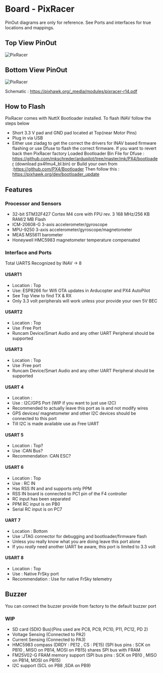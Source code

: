 # Board - PixRacer

PinOut diagrams are only for reference. See Ports and interfaces for true locations and mappings.

## Top View PinOut
![PixRacer](https://pixhawk.org/_media/modules/pixracer_r09_top_pinouts.png?cache=)

## Bottom View PinOut
![PixRacer](https://pixhawk.org/_media/modules/pixracer_r09_bot_pinouts.png?cache=&w=900&h=660&tok=a821d6)

Schematic : https://pixhawk.org/_media/modules/pixracer-r14.pdf

## How to Flash
PixRacer comes with NuttX Bootloader installed.
To flash INAV follow the steps below
* Short 3.3 V pad and GND pad located at Top(near Motor Pins)
* Plug in via USB
* Either use ziadag to get the correct the drivers for INAV based firmware flashing or use Dfuse to flash the correct firmware.
If you want to revert back then PixRacer factory Loaded Bootloader Bin File for Dfuse : https://github.com/mkschreder/ardupilot/tree/master/mk/PX4/bootloader (download px4fmu4_bl.bin) or Build your own from :https://github.com/PX4/Bootloader
Then follow this : https://pixhawk.org/dev/bootloader_update

## Features

### Processor and Sensors

* 32-bit STM32F427 Cortex M4 core with FPU rev. 3 168 MHz/256 KB RAM/2 MB Flash
* ICM-20608-G 3-axis accelerometer/gyroscope
* MPU-9250 3-axis accelerometer/gyroscope/magnetometer
* MEAS MS5611 barometer
* Honeywell HMC5983 magnetometer temperature compensated

### Interface and Ports

Total UARTS Recognized by INAV -> 8

#### USART1
* Location : Top
* Use: ESP8266 for Wifi OTA updates  in Arducopter and PX4 AutoPilot
* See Top View  to find TX & RX  
* Only 3.3 volt peripherals will work unless your provide your own 5V BEC

#### USART2
* Location : Top
* Use :Free Port
* Runcam Device/Smart Audio and any other UART Peripheral should be supported

#### USART3
* Location : Top
* Use :Free port
* Runcam Device/Smart Audio and any other UART Peripheral should be supported

#### USART 4
* Location :
* Use : I2C/GPS Port (WIP if you want to just use I2C)
* Recommended to actually leave this port as is and not modify wires
* GPS devices/ magnetometer and other I2C devices should be connected to this port
* Till I2C is made available use as Free UART

#### USART 5
* Location : Top?
* Use :CAN Bus?
* Recommendation :CAN ESC?

#### USART 6
* Location : Top
* Use : RC IN  
* Has RSS IN and and supports only PPM
* RSS IN board is connected to PC1 pin of the F4 controller
* RC input has been separated
* PPM RC input is on PB0
* Serial RC input is on PC7

#### UART 7
* Location : Bottom
* Use :JTAG connector for debugging and bootloader/firmware flash
* Unless you really know what you are doing leave this port alone
* If you _really_ need another UART be aware, this port is limited to 3.3 volt

#### USART 8
* Location : Top
* Use : Native FrSky port
* Recommendation : Use for native FrSky telemetry

## Buzzer
You can connect the buzzer provide from factory to the default buzzer port


### WIP
* SD card (SDIO Bus)(Pins used are  PC8, PC9, PC10, P11, PC12, PD 2)
* Voltage Sensing (Connected to PA2)
* Current Sensing (Connected to PA3)
* HMC5983 compass (DRDY : PE12 , CS : PE15) (SPI bus pins : SCK on PB10 , MISO on PB14, MOSI on PB15) shares SPI  bus with FRAM
* FM25V02-G FRAM memory  support (SPI bus pins : SCK on PB10 , MISO on PB14, MOSI on PB15)
* I2C support  (SCL on PB8 ,SDA on PB9)
